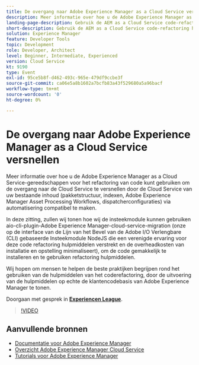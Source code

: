 ```yaml
---
title: De overgang naar Adobe Experience Manager as a Cloud Service versnellen
description: Meer informatie over hoe u de Adobe Experience Manager as a Cloud Service-gereedschappen voor het refactoring van code kunt gebruiken om de overgang naar de Cloud Service te versnellen door de Cloud Service van uw bestaande inhoud (pakketstructuur, indexen, Adobe Experience Manager Asset Processing Workflows, dispatcherconfiguraties) via automatisering compatibel te maken.
landing-page-description: Gebruik de AEM as a Cloud Service code-refactoring hulpmiddelen om uw overgang aan Cloud Service te versnellen.
short-description: Gebruik de AEM as a Cloud Service code-refactoring hulpmiddelen om uw overgang aan Cloud Service te versnellen.
solution: Experience Manager
feature: Developer Tools
topic: Development
role: Developer, Architect
level: Beginner, Intermediate, Experienced
version: Cloud Service
kt: 9190
type: Event
exl-id: 95ce5b8f-d462-493c-965e-479df9ccbe3f
source-git-commit: ca06e5a8b1602a7bcfb83a43f529680a5a96bacf
workflow-type: tm+mt
source-wordcount: '0'
ht-degree: 0%

---
```


# De overgang naar Adobe Experience Manager as a Cloud Service versnellen

Meer informatie over hoe u de Adobe Experience Manager as a Cloud Service-gereedschappen voor het refactoring van code kunt gebruiken om de overgang naar de Cloud Service te versnellen door de Cloud Service van uw bestaande inhoud (pakketstructuur, indexen, Adobe Experience Manager Asset Processing Workflows, dispatcherconfiguraties) via automatisering compatibel te maken.

In deze zitting, zullen wij tonen hoe wij de insteekmodule kunnen gebruiken aio-cli-plugin-Adobe Experience Manager-cloud-service-migration (onze op de interface van de Lijn van het Bevel van de Adobe I/O Verlengbare (CLI) gebaseerde Insteekmodule NodeJS die een verenigde ervaring voor deze code refactoring hulpmiddelen verstrekt en de overheadkosten van installatie en opstelling minimaliseert), om de code gemakkelijk te installeren en te gebruiken refactoring hulpmiddelen.

Wij hopen om mensen te helpen de beste praktijken begrijpen rond het gebruiken van de hulpmiddelen van het coderefactoring, door de uitvoering van de hulpmiddelen op echte de klantencodebasis van Adobe Experience Manager te tonen.

Doorgaan met gesprek in **[Experiencen League](https://adobe.ly/3ETr7FI)**.

>[!VIDEO](https://video.tv.adobe.com/v/338036/?quality=12&learn=on&hidetitle=true)

## Aanvullende bronnen

- [Documentatie voor Adobe Experience Manager ](https://experienceleague.adobe.com/docs/experience-manager-cloud-service.html)
- [Overzicht Adobe Experience Manager Cloud Service](https://experienceleague.adobe.com/docs/experience-manager-cloud-service/overview/home.html)
- [Tutorials voor Adobe Experience Manager](https://experienceleague.adobe.com/docs/experience-manager-tutorials.html)
